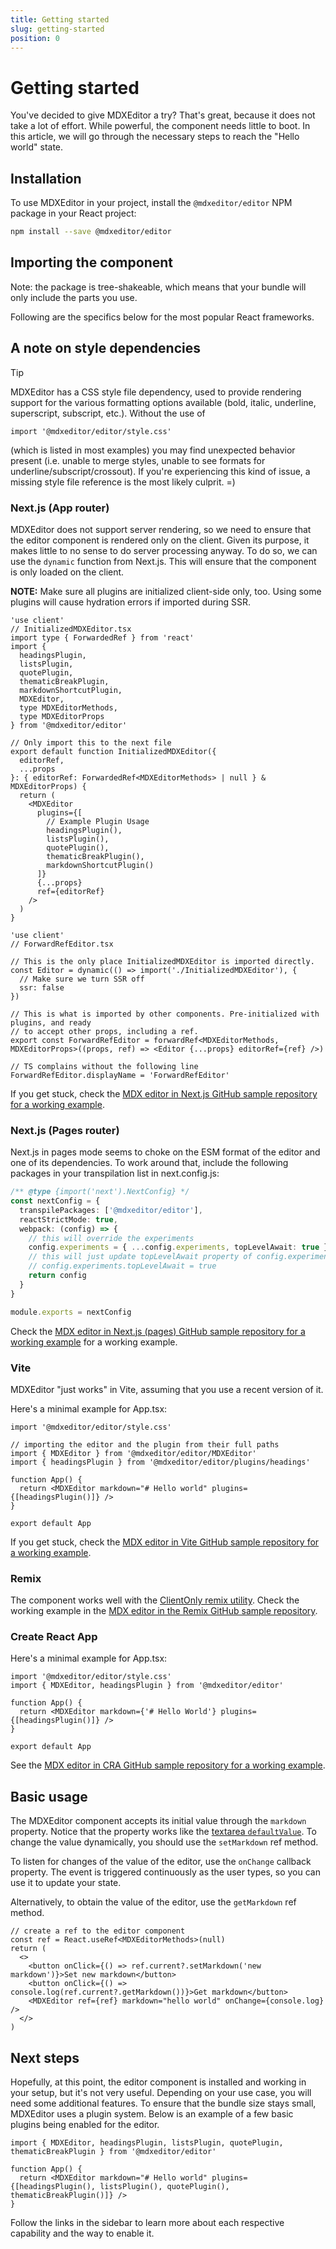 ```yaml
---
title: Getting started
slug: getting-started
position: 0
---
```


# Getting started

You've decided to give MDXEditor a try? That's great, because it does not take a lot of effort. While powerful, the component needs little to boot. In this article, we will go through the necessary steps to reach the "Hello world" state.

## Installation

To use MDXEditor in your project, install the `@mdxeditor/editor` NPM package in your React project:

```sh
npm install --save @mdxeditor/editor
```

## Importing the component

Note: the package is tree-shakeable, which means that your bundle will only include the parts you use.

Following are the specifics below for the most popular React frameworks.

## A note on style dependencies
> [!TIP]
> MDXEditor has a CSS style file dependency, used to provide rendering support for the various formatting options available (bold, italic, underline, superscript, subscript, etc.).  Without the use of 
> ```tsx
> import '@mdxeditor/editor/style.css'
> ```
> (which is listed in most examples) you may find unexpected behavior present (i.e. unable to merge styles, unable to see formats for underline/subscript/crossout).  If you're experiencing this kind of issue, a missing
> style file reference is the most likely culprit. =) 


### Next.js (App router)

MDXEditor does not support server rendering, so we need to ensure that the editor component is rendered only on the client. Given its purpose, it makes little to no sense to do server processing anyway. To do so, we can use the `dynamic` function from Next.js. This will ensure that the component is only loaded on the client.

**NOTE:** Make sure all plugins are initialized client-side only, too. Using some plugins will cause hydration errors if imported during SSR.

```tsx
'use client'
// InitializedMDXEditor.tsx
import type { ForwardedRef } from 'react'
import {
  headingsPlugin,
  listsPlugin,
  quotePlugin,
  thematicBreakPlugin,
  markdownShortcutPlugin,
  MDXEditor,
  type MDXEditorMethods,
  type MDXEditorProps
} from '@mdxeditor/editor'

// Only import this to the next file
export default function InitializedMDXEditor({
  editorRef,
  ...props
}: { editorRef: ForwardedRef<MDXEditorMethods> | null } & MDXEditorProps) {
  return (
    <MDXEditor
      plugins={[
        // Example Plugin Usage
        headingsPlugin(),
        listsPlugin(),
        quotePlugin(),
        thematicBreakPlugin(),
        markdownShortcutPlugin()
      ]}
      {...props}
      ref={editorRef}
    />
  )
}
```

```tsx
'use client'
// ForwardRefEditor.tsx

// This is the only place InitializedMDXEditor is imported directly.
const Editor = dynamic(() => import('./InitializedMDXEditor'), {
  // Make sure we turn SSR off
  ssr: false
})

// This is what is imported by other components. Pre-initialized with plugins, and ready
// to accept other props, including a ref.
export const ForwardRefEditor = forwardRef<MDXEditorMethods, MDXEditorProps>((props, ref) => <Editor {...props} editorRef={ref} />)

// TS complains without the following line
ForwardRefEditor.displayName = 'ForwardRefEditor'
```

If you get stuck, check the [MDX editor in Next.js GitHub sample repository for a working example](https://github.com/mdx-editor/mdx-editor-in-next).

### Next.js (Pages router)

Next.js in pages mode seems to choke on the ESM format of the editor and one of its dependencies. To work around that, include the following packages in your transpilation list in next.config.js:

```ts
/** @type {import('next').NextConfig} */
const nextConfig = {
  transpilePackages: ['@mdxeditor/editor'],
  reactStrictMode: true,
  webpack: (config) => {
    // this will override the experiments
    config.experiments = { ...config.experiments, topLevelAwait: true }
    // this will just update topLevelAwait property of config.experiments
    // config.experiments.topLevelAwait = true
    return config
  }
}

module.exports = nextConfig
```

Check the [MDX editor in Next.js (pages) GitHub sample repository for a working example](https://github.com/mdx-editor/mdx-editor-in-next-pages) for a working example.

### Vite

MDXEditor "just works" in Vite, assuming that you use a recent version of it. 

Here's a minimal example for App.tsx:

```tsx
import '@mdxeditor/editor/style.css'

// importing the editor and the plugin from their full paths
import { MDXEditor } from '@mdxeditor/editor/MDXEditor'
import { headingsPlugin } from '@mdxeditor/editor/plugins/headings'

function App() {
  return <MDXEditor markdown="# Hello world" plugins={[headingsPlugin()]} />
}

export default App
```

If you get stuck, check the [MDX editor in Vite GitHub sample repository for a working example](https://github.com/mdx-editor/mdx-editor-in-vite).

### Remix

The component works well with the [ClientOnly remix utility](https://github.com/sergiodxa/remix-utils/tree/main?tab=readme-ov-file#clientonly). Check the working example in the [MDX editor in the Remix GitHub sample repository](https://github.com/mdx-editor/mdx-editor-in-remix).

### Create React App

Here's a minimal example for App.tsx:

```tsx
import '@mdxeditor/editor/style.css'
import { MDXEditor, headingsPlugin } from '@mdxeditor/editor'

function App() {
  return <MDXEditor markdown={'# Hello World'} plugins={[headingsPlugin()]} />
}

export default App
```

See the [MDX editor in CRA GitHub sample repository for a working example](https://github.com/mdx-editor/mdx-editor-in-cra).

## Basic usage

The MDXEditor component accepts its initial value through the `markdown` property. Notice that the property works like the [textarea `defaultValue`](https://react.dev/reference/react-dom/components/textarea#providing-an-initial-value-for-a-text-area). To change the value dynamically, you should use the `setMarkdown` ref method.

To listen for changes of the value of the editor, use the `onChange` callback property. The event is triggered continuously as the user types, so you can use it to update your state.

Alternatively, to obtain the value of the editor, use the `getMarkdown` ref method.

```tsx
// create a ref to the editor component
const ref = React.useRef<MDXEditorMethods>(null)
return (
  <>
    <button onClick={() => ref.current?.setMarkdown('new markdown')}>Set new markdown</button>
    <button onClick={() => console.log(ref.current?.getMarkdown())}>Get markdown</button>
    <MDXEditor ref={ref} markdown="hello world" onChange={console.log} />
  </>
)
```

## Next steps

Hopefully, at this point, the editor component is installed and working in your setup, but it's not very useful. Depending on your use case, you will need some additional features. To ensure that the bundle size stays small, MDXEditor uses a plugin system. Below is an example of a few basic plugins being enabled for the editor.

```tsx
import { MDXEditor, headingsPlugin, listsPlugin, quotePlugin, thematicBreakPlugin } from '@mdxeditor/editor'

function App() {
  return <MDXEditor markdown="# Hello world" plugins={[headingsPlugin(), listsPlugin(), quotePlugin(), thematicBreakPlugin()]} />
}
```

Follow the links in the sidebar to learn more about each respective capability and the way to enable it.
